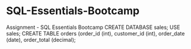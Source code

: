 # SQL-Essentials-Bootcamp
Assignment - SQL Essentials Bootcamp
CREATE DATABASE sales;
USE sales;
CREATE TABLE orders (order_id (int), customer_id (int), order_date (date), order_total (decimal);
